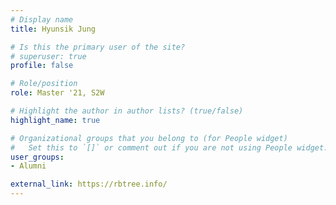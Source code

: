 ```yaml
---
# Display name
title: Hyunsik Jung

# Is this the primary user of the site?
# superuser: true
profile: false

# Role/position
role: Master '21, S2W

# Highlight the author in author lists? (true/false)
highlight_name: true

# Organizational groups that you belong to (for People widget)
#   Set this to `[]` or comment out if you are not using People widget.
user_groups:
- Alumni 

external_link: https://rbtree.info/
---
```

